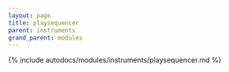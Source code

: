 ```yaml
---
layout: page
title: playsequencer
parent: instruments
grand_parent: modules
---
```


{% include autodocs/modules/instruments/playsequencer.md %}
